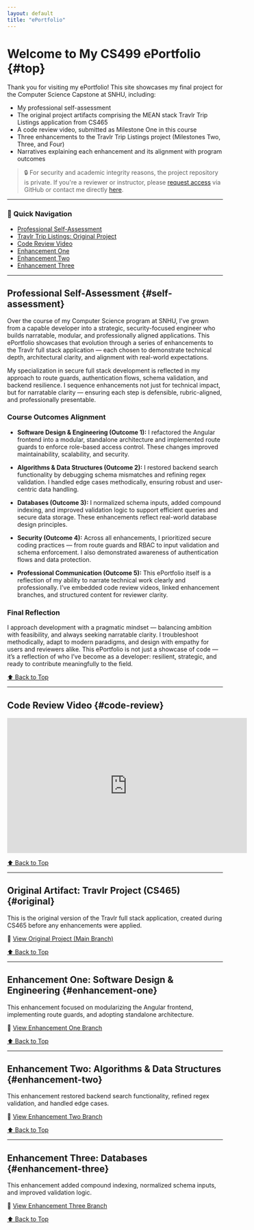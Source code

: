 ```yaml
---
layout: default
title: "ePortfolio"
---
```


# Welcome to My CS499 ePortfolio {#top}

Thank you for visiting my ePortfolio! This site showcases my final project for the Computer Science Capstone at SNHU, including:

- My professional self-assessment
- The original project artifacts comprising the MEAN stack Travlr Trip Listings application from CS465
- A code review video, submitted as Milestone One in this course
- Three enhancements to the Travlr Trip Listings project (Milestones Two, Three, and Four)
- Narratives explaining each enhancement and its alignment with program outcomes

> 🔒 For security and academic integrity reasons, the project repository is private. If you're a reviewer or instructor, please [request access](https://github.com/joselgarza/cs465-fullstack) via GitHub or contact me directly [here](mailto:jose.garza4@snhu.edu).

---

### 🔗 Quick Navigation

- [Professional Self-Assessment](#self-assessment)
- [Travlr Trip Listings: Original Project](#original)
- [Code Review Video](#code-review)
- [Enhancement One](#enhancement-one)
- [Enhancement Two](#enhancement-two)
- [Enhancement Three](#enhancement-three)

---

## Professional Self-Assessment {#self-assessment}

Over the course of my Computer Science program at SNHU, I’ve grown from a capable developer into a strategic, security-focused engineer who builds narratable, modular, and professionally aligned applications. This ePortfolio showcases that evolution through a series of enhancements to the Travlr full stack application — each chosen to demonstrate technical depth, architectural clarity, and alignment with real-world expectations.

My specialization in secure full stack development is reflected in my approach to route guards, authentication flows, schema validation, and backend resilience. I sequence enhancements not just for technical impact, but for narratable clarity — ensuring each step is defensible, rubric-aligned, and professionally presentable.

### Course Outcomes Alignment

- **Software Design & Engineering (Outcome 1):** I refactored the Angular frontend into a modular, standalone architecture and implemented route guards to enforce role-based access control. These changes improved maintainability, scalability, and security.

- **Algorithms & Data Structures (Outcome 2):** I restored backend search functionality by debugging schema mismatches and refining regex validation. I handled edge cases methodically, ensuring robust and user-centric data handling.

- **Databases (Outcome 3):** I normalized schema inputs, added compound indexing, and improved validation logic to support efficient queries and secure data storage. These enhancements reflect real-world database design principles.

- **Security (Outcome 4):** Across all enhancements, I prioritized secure coding practices — from route guards and RBAC to input validation and schema enforcement. I also demonstrated awareness of authentication flows and data protection.

- **Professional Communication (Outcome 5):** This ePortfolio itself is a reflection of my ability to narrate technical work clearly and professionally. I’ve embedded code review videos, linked enhancement branches, and structured content for reviewer clarity.

### Final Reflection

I approach development with a pragmatic mindset — balancing ambition with feasibility, and always seeking narratable clarity. I troubleshoot methodically, adapt to modern paradigms, and design with empathy for users and reviewers alike. This ePortfolio is not just a showcase of code — it’s a reflection of who I’ve become as a developer: resilient, strategic, and ready to contribute meaningfully to the field.

[⬆️ Back to Top](#top)

---

## Code Review Video {#code-review}

<iframe width="560" height="315" src="https://www.youtube.com/embed/OFDothTvoj4" title="Travlr Project Code Review" frameborder="0" allowfullscreen></iframe>

[⬆️ Back to Top](#top)

---

## Original Artifact: Travlr Project (CS465) {#original}

This is the original version of the Travlr full stack application, created during CS465 before any enhancements were applied.

🔗 <a href="https://github.com/joselgarza/cs465-fullstack/tree/main" target="_blank">View Original Project (Main Branch)</a>

[⬆️ Back to Top](#top)

---

## Enhancement One: Software Design & Engineering {#enhancement-one}

This enhancement focused on modularizing the Angular frontend, implementing route guards, and adopting standalone architecture.

🔗 <a href="https://github.com/joselgarza/cs465-fullstack/tree/enhancement-one" target="_blank">View Enhancement One Branch</a>

[⬆️ Back to Top](#top)

---

## Enhancement Two: Algorithms & Data Structures {#enhancement-two}

This enhancement restored backend search functionality, refined regex validation, and handled edge cases.

🔗 <a href="https://github.com/joselgarza/cs465-fullstack/tree/enhancement-two" target="_blank">View Enhancement Two Branch</a>

[⬆️ Back to Top](#top)

---

## Enhancement Three: Databases {#enhancement-three}

This enhancement added compound indexing, normalized schema inputs, and improved validation logic.

🔗 <a href="https://github.com/joselgarza/cs465-fullstack/tree/enhancement-three" target="_blank">View Enhancement Three Branch</a>

[⬆️ Back to Top](#top)
